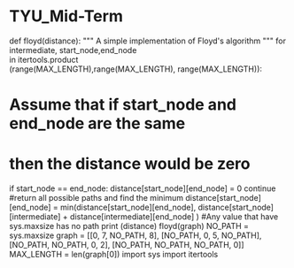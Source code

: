 # TYU_Mid-Term

def floyd(distance):
"""
A simple implementation of Floyd's algorithm
"""
for intermediate, start_node,end_node\
in itertools.product\
(range(MAX_LENGTH),range(MAX_LENGTH), range(MAX_LENGTH)):
# Assume that if start_node and end_node are the same
# then the distance would be zero
if start_node == end_node:
distance[start_node][end_node] = 0
continue
#return all possible paths and find the minimum
distance[start_node][end_node] = min(distance[start_node][end_node],
distance[start_node][intermediate] + distance[intermediate][end_node] )
#Any value that have sys.maxsize has no path
print (distance)
floyd(graph)
NO_PATH = sys.maxsize
graph = [[0, 7, NO_PATH, 8],
[NO_PATH, 0, 5, NO_PATH],
[NO_PATH, NO_PATH, 0, 2],
[NO_PATH, NO_PATH, NO_PATH, 0]]
MAX_LENGTH = len(graph[0])
import sys
import itertools
